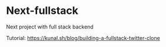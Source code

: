 # Next-fullstack
Next project with full stack backend 

Tutorial: https://kunal.sh/blog/building-a-fullstack-twitter-clone
